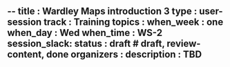 --
title        : Wardley Maps introduction 3
type         : user-session
track        : Training
topics       : 
when_week    : one
when_day     : Wed
when_time    : WS-2
session_slack:
status       : draft           # draft, review-content, done
organizers   :
description  : TBD
---


<!--(add intro)

## WHY

(...)

## What

(...)

## Outcomes

(...)

## References

(...)


## Previous-->

